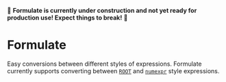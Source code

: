 :construction: **Formulate is currently under construction and not yet ready for production use! Expect things to break!** :construction:

# Formulate

Easy conversions between different styles of expressions. Formulate currently
supports converting between [`ROOT`](https://root.cern.ch/doc/master/classTFormula.html)
and [`numexpr`](https://numexpr.readthedocs.io/en/latest/user_guide.html) style expressions.

